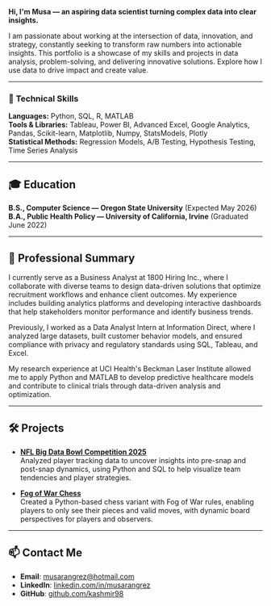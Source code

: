 
  <p><b>Hi, I'm Musa — an aspiring data scientist turning complex data into clear insights.</b></p>
  <p>I am passionate about working at the intersection of data, innovation, and strategy, constantly seeking to transform raw numbers into actionable insights. This portfolio is a showcase of my skills and projects in data analysis, problem-solving, and delivering innovative solutions. Explore how I use data to drive impact and create value.</p>

---

### 🔎 **Technical Skills**  
**Languages:** Python, SQL, R, MATLAB  
**Tools & Libraries:** Tableau, Power BI, Advanced Excel, Google Analytics, Pandas, Scikit-learn, Matplotlib, Numpy, StatsModels, Plotly  
**Statistical Methods:** Regression Models, A/B Testing, Hypothesis Testing, Time Series Analysis  

---

## 🎓 **Education**  
**B.S., Computer Science — Oregon State University** (Expected May 2026)  
**B.A., Public Health Policy — University of California, Irvine** (Graduated June 2022)  

---

## 💼 **Professional Summary**  
I currently serve as a Business Analyst at 1800 Hiring Inc., where I collaborate with diverse teams to design data-driven solutions that optimize recruitment workflows and enhance client outcomes. My experience includes building analytics platforms and developing interactive dashboards that help stakeholders monitor performance and identify business trends.  

Previously, I worked as a Data Analyst Intern at Information Direct, where I analyzed large datasets, built customer behavior models, and ensured compliance with privacy and regulatory standards using SQL, Tableau, and Excel.  

My research experience at UCI Health's Beckman Laser Institute allowed me to apply Python and MATLAB to develop predictive healthcare models and contribute to clinical trials through data-driven analysis and optimization.  

---

## 🛠 **Projects**  
- **[NFL Big Data Bowl Competition 2025](https://github.com/kashmir98/NFL-Big-Data-Bowl-2025)**  
  Analyzed player tracking data to uncover insights into pre-snap and post-snap dynamics, using Python and SQL to help visualize team tendencies and player strategies.  

- **[Fog of War Chess](https://github.com/kashmir98/Custom-Chess-Game)**  
  Created a Python-based chess variant with Fog of War rules, enabling players to only see their pieces and valid moves, with dynamic board perspectives for players and observers.  

---

## 📫 **Contact Me**  
- **Email**: [musarangrez@hotmail.com](mailto:musarangrez@hotmail.com)  
- **LinkedIn**: [linkedin.com/in/musarangrez](https://linkedin.com/in/musarangrez)  
- **GitHub**: [github.com/kashmir98](https://github.com/kashmir98)  
